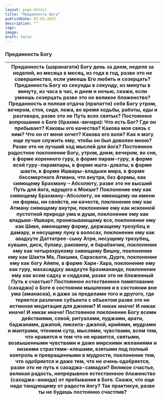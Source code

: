 ```yaml
---
layout: page-detail
title: "Преданность Богу"
publishDate: 01-01-2025
description: ""
tags:
image:
draft: false
---
```


### Преданность Богу

| Преданность (шаранагати) Богу день за днем,  неделя за неделей,  из месяца в месяц,  из года в год, разве это не совершенство, если умеешь Его любить и созерцать? Преданность Богу из секунды в секунду,  из минуты в минуту,  из часа в час,  и днем и ночью, скажи, если умеешь созерцать разве это не великое блаженство? Преданность и полная отдача (прапатти) себя Богу утром, вечером,  стоя, сидя, лежа, во время ходьбы, работы,  еды и разговора, разве это не Путь всех святых? Постоянное вопрошание о Боге (брахма-вичара):  Что есть Бог?  Где он пребывает? Каковы его качества?  Какова моя связь с ним?  Что он от меня хочет?  Какова его воля? Как я могу еще лучше служить ему, чтобы он был доволен мною?  Разве это не лучший ход мыслей для йога? Постоянное радостное поклонение Богу,  утром,  днем,  вечером, во сне, в форме коренного гуру,  в форме парам-гуру,  в форме всей гуру-парампары,  в форме ишта-дэваты, в форме шакти,  в форме Ишвары-владыки мира, в форме бессмертного Атмана, что внутри,  без формы, как сияющему Брахману – Абсолюту, разве это не высший Путь для йога, идущего к Мокше? Поклонение ему как сияющему Брахману-Абсолюту,  не имеющему ни имени ни формы,  ни свойств, ни качеств, поклонение ему как Атману сияющему внутри,  поклонение ему как исконной пустотной природе ума и души, поклонение ему как владыке-Ишваре, пронизывающему все, поклонение ему как Шиве, имеющему форму,  держащему трезубец и дамару, и несущему луну в волосах, поклонение ему как авадхуте Даттатрее-сыну Атри,  несущему трезубец, кувшин, диск, булаву, раковину,  и барабанчик, поклонение ему как четырехрукому сияющему Вишну,  поклонение ему как Шакти Ма, Лакшми, Сарасвати, Дурге,  поклонение ему как богу Айяпе, в форме Хари-Хара, поклонение ему как гуру, махасиддху авадхуте Брахмананде,  поклонение ему как всем садху и сиддхам,  разве это не блаженный Путь к счастью? Постоянное естественное памятование (сахаджа) о Боге  в состоянии мышления  и в состоянии вне ума (аманаска), и даже за пределами того и другого,  где теряется различие субъекта с объектом  разве это не истинная медитация для джняни? И никак иначе! И никак иначе! И никак иначе! Постоянное поклонение Богу всеми действиями, севой,  ритуалами, пуджами,  арати, баджанами,  джапой,  ликхита-джапой, крийями, мудрами и мантрами,  чтением сутр,  мыслями,  чувствами, всем тем, что нравится и тем что не нравится,  святыми, возвышенными чувствами и даже мирскими желаниями и низкими страстями-клешами,  взятыми под полный контроль и превращенными в мудрости, поклонение тем, что одобряется и даже тем,  что не очень одобряется,  разве это не путь к сахаджа-самадхи? Великое счастье,  великая радость,  непрерывное естественное блаженство (сахаджа-ананда)  от пребывания в Боге. Скажи, что еще надо танцующему от радости йогу? Так практикуя,  разве ты не будешь постоянно счастлив? |
| ------------------------------------------------------------------------------------------------------------------------------------------------------------------------------------------------------------------------------------------------------------------------------------------------------------------------------------------------------------------------------------------------------------------------------------------------------------------------------------------------------------------------------------------------------------------------------------------------------------------------------------------------------------------------------------------------------------------------------------------------------------------------------------------------------------------------------------------------------------------------------------------------------------------------------------------------------------------------------------------------------------------------------------------------------------------------------------------------------------------------------------------------------------------------------------------------------------------------------------------------------------------------------------------------------------------------------------------------------------------------------------------------------------------------------------------------------------------------------------------------------------------------------------------------------------------------------------------------------------------------------------------------------------------------------------------------------------------------------------------------------------------------------------------------------------------------------------------------------------------------------------------------------------------------------------------------------------------------------------------------------------------------------------------------------------------------------------------------------------------------------------------------------------------------------------------------------------------------------------------------------------------------------------------------------------------------------------------------------------------------------------------------------------------------------------------------------------------------------------------------------------------------------------------------------------------------------------------------------------------------------------------------------------------------------------------------------------------------------------------------------------------------------------------------------------------------------------------------------------------------------------------------------------------------------------------------------------ |
  
  
